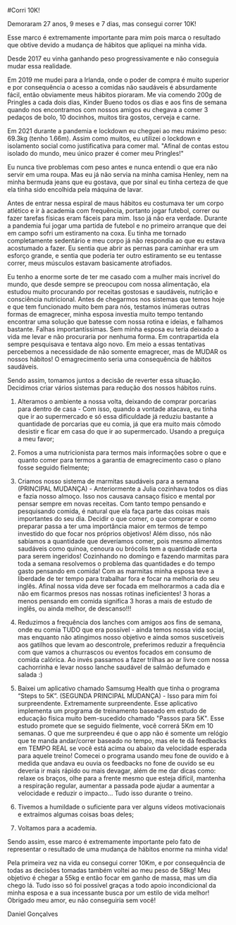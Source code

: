 #Corri 10K!

Demoraram 27 anos, 9 meses e 7 dias, mas consegui correr 10K!

Esse marco é extremamente importante para mim pois marca o resultado que obtive devido a mudança de hábitos que apliquei na minha vida.

Desde 2017 eu vinha ganhando peso progressivamente e não conseguia mudar essa realidade.

Em 2019 me mudei para a Irlanda, onde o poder de compra é muito superior e por consequência o acesso a comidas não saudáveis é absurdamente fácil, então obviamente meus hábitos pioraram. Me via comendo 200g de Pringles a cada dois dias, Kinder Bueno todos os dias e aos fins de semana quando nos encontramos com nossos amigos eu chegava a comer 3 pedaços de bolo, 10 docinhos, muitos tira gostos, cerveja e carne.

Em 2021 durante a pandemia e lockdown eu cheguei ao meu máximo peso: 69.3kg (tenho 1.66m). Assim como muitos, eu utilizei o lockdown e isolamento social como justificativa para comer mal. "Afinal de contas estou isolado do mundo, meu único prazer é comer meu Pringles!"

Eu nunca tive problemas com peso antes e nunca entendi o que era não servir em uma roupa. Mas eu já não servia na minha camisa Henley, nem na minha bermuda jeans que eu gostava, que por sinal eu tinha certeza de que ela tinha sido encolhida pela máquina de lavar.

Antes de entrar nessa espiral de maus hábitos eu costumava ter um corpo atlético e ir à academia com frequência, portanto jogar futebol, correr ou fazer tarefas físicas eram fáceis para mim. Isso já não era verdade. Durante a pandemia fui jogar uma partida de futebol e no primeiro arranque que dei em campo sofri um estiramento na coxa. Eu tinha me tornado completamente sedentário e meu corpo já não respondia ao que eu estava acostumado a fazer. Eu sentia que abrir as pernas para caminhar era um esforço grande, e sentia que poderia ter outro estiramento se eu tentasse correr, meus músculos estavam basicamente atrofiados.

Eu tenho a enorme sorte de ter me casado com a mulher mais incrível do mundo, que desde sempre se preocupou com nossa alimentação, ela estudou muito procurando por receitas gostosas e saudáveis, nutrição e consciência nutricional. Antes de chegarmos nos sistemas que temos hoje e que tem funcionado muito bem para nós, testamos inúmeras outras formas de emagrecer, minha esposa investia muito tempo tentando encontrar uma solução que batesse com nossa rotina e ideias, e falhamos bastante. Falhas importantíssimas. Sem minha esposa eu teria deixado a vida me levar e não procuraria por nenhuma forma. Em contrapartida ela sempre pesquisava e tentava algo novo. Em meio a essas tentativas percebemos a necessidade de não somente emagrecer, mas de MUDAR os nossos hábitos! O emagrecimento seria uma consequência de hábitos saudáveis.

Sendo assim, tomamos juntos a decisão de reverter essa situação. Decidimos criar vários sistemas para redução dos nossos hábitos ruins.

 1. Alteramos o ambiente a nossa volta, deixando de comprar porcarias para dentro de casa - Com isso, quando a vontade atacava, eu tinha que ir ao supermercado e só essa dificuldade já reduziu bastante a quantidade de porcarias que eu comia, já que era muito mais cômodo desistir e ficar em casa do que ir ao supermercado. Usando a preguiça a meu favor;

2. Fomos a uma nutricionista para termos mais informações sobre o que e quanto comer para termos a garantia de emagrecimento caso o plano fosse seguido fielmente;

3. Criamos nosso sistema de marmitas saudáveis para a semana (PRINCIPAL MUDANÇA) - Anteriormente a Julia cozinhava todos os dias e fazia nosso almoço. Isso nos causava cansaço físico e mental por pensar sempre em novas receitas. Com tanto tempo pensando e pesquisando comida, é natural que ela faça parte das coisas mais importantes do seu dia. Decidir o que comer, o que comprar e como preparar passa a ter uma importância maior em termos de tempo investido do que focar nos próprios objetivos! Além disso, nós não sabíamos a quantidade que deveríamos comer, pois mesmo alimentos saudáveis como quinoa, cenoura ou brócolis tem a quantidade certa para serem ingeridos! Cozinhando no domingo e fazendo marmitas para toda a semana resolvemos o problema das quantidades e do tempo gasto pensando em comida! Com as marmitas minha esposa teve a liberdade de ter tempo para trabalhar fora e focar na melhoria do seu inglês. Afinal nossa vida deve ser focada em melhorarmos a cada dia e não em ficarmos presos nas nossas rotinas ineficientes! 3 horas a menos pensando em comida significa 3 horas a mais de estudo de inglês, ou ainda melhor, de descanso!!!

4. Reduzimos a frequência dos lanches com amigos aos fins de semana, onde eu comia TUDO que era possível - ainda temos nossa vida social, mas enquanto não atingimos nosso objetivo e ainda somos suscetíveis aos gatilhos que levam ao descontrole, preferimos reduzir a frequência com que vamos a churrascos ou eventos focados em consumo de comida calórica. Ao invés passamos a fazer trilhas ao ar livre com nossa cachorrinha e levar nosso lanche saudável de salmão defumado e salada :)

5. Baixei um aplicativo chamado Samsumg Health que tinha o programa “Steps to 5K”. (SEGUNDA PRINCIPAL MUDANÇA) - Isso para mim foi surpreendente. Extremamente surpreendente. Esse aplicativo implementa um programa de treinamento baseado em estudo de educação física muito bem-sucedido chamado "Passos para 5K". Esse estudo promete que se seguido fielmente, você correrá 5Km em 10 semanas. O que me surpreendeu é que o app não é somente um relógio que te manda andar/correr baseado no tempo, mas ele te dá feedbacks em TEMPO REAL se você está acima ou abaixo da velocidade esperada para aquele treino! Comecei o programa usando meu fone de ouvido e à medida que andava eu ouvia os feedbacks no fone de ouvido se eu deveria ir mais rápido ou mais devagar, além de me dar dicas como: relaxe os braços, olhe para a frente mesmo que esteja difícil, mantenha a respiração regular, aumentar a passada pode ajudar a aumentar a velocidade e reduzir o impacto... Tudo isso durante o treino.

6. Tivemos a humildade o suficiente para ver alguns vídeos motivacionais e extraímos algumas coisas boas deles;

7. Voltamos para a academia.

Sendo assim, esse marco é extremamente importante pelo fato de representar o resultado de uma mudança de hábitos enorme na minha vida!

Pela primeira vez na vida eu consegui correr 10Km, e por consequência de todas as decisões tomadas também voltei ao meu peso de 58kg! Meu objetivo é chegar a 55kg e então focar em ganho de massa, mas um dia chego lá. Tudo isso só foi possível graças a todo apoio incondicional da minha esposa e a sua incessante busca por um estilo de vida melhor!
Obrigado meu amor, eu não conseguiria sem você! 


Daniel Gonçalves

